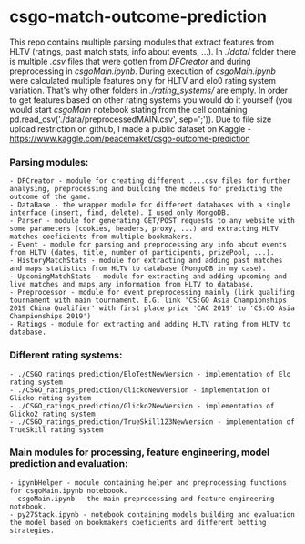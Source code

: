 # csgo-match-outcome-prediction

This repo contains multiple parsing modules that extract features from HLTV (ratings, past match stats, info about events, ...). In *./data/* folder there is multiple *.csv* files that were gotten from *DFCreator* and during preprocessing in *csgoMain.ipynb*. During execution of *csgoMain.ipynb* were calculated multiple features only for HLTV and elo0 rating system variation. That's why other folders in *./rating_systems/* are empty. In order to get features based on other rating systems you would do it yourself (you would start *csgoMain* notebook stating from the cell containing pd.read_csv('./data/preprocessedMAIN.csv', sep=';')). Due to file size upload restriction on github, I made a public dataset on Kaggle - https://www.kaggle.com/peacemaket/csgo-outcome-prediction

### Parsing modules:
	- DFCreator - module for creating different ....csv files for further analysing, preprocessing and building the models for predicting the outcome of the game.
	- DataBase - the wrapper module for different databases with a single interface (insert, find, delete). I used only MongoDB.
	- Parser - module for generating GET/POST requests to any website with some parameters (cookies, headers, proxy, ...) and extracting HLTV matches coeficients from multiple bookmakers.
	- Event - module for parsing and preprocessing any info about events from HLTV (dates, title, number of participents, prizePool, ...).
	- HistoryMatchStats - module for extracting and adding past matches and maps statistics from HLTV to database (MongoDB in my case).
	- UpcomingMatchStats - module for extracting and adding upcoming and live matches and maps any information from HLTV to database.
	- Preprocessor - module for event preprocessing mainly (link qualifing tournament with main tournament. E.G. link 'CS:GO Asia Championships 2019 China Qualifier' with first place prize 'CAC 2019' to 'CS:GO Asia Championships 2019')
	- Ratings - module for extracting and adding HLTV rating from HLTV to database.

### Different rating systems:
	- ./CSGO_ratings_prediction/EloTestNewVersion - implementation of Elo rating system
	- ./CSGO_ratings_prediction/GlickoNewVersion - implementation of Glicko rating system
	- ./CSGO_ratings_prediction/Glicko2NewVersion - implementation of Glicko2 rating system
	- ./CSGO_ratings_prediction/TrueSkill123NewVersion - implementation of TrueSkill rating system

### Main modules for processing, feature engineering, model prediction and evaluation:
	- ipynbHelper - module containing helper and preprocessing functions for csgoMain.ipynb noteboook.
	- csgoMain.ipynb - the main preprocessing and feature engineering notebook. 
	- py27Stack.ipynb - notebook containing models building and evaluation the model based on bookmakers coeficients and different betting strategies.
